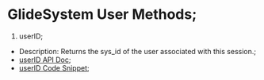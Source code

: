 # GlideSystem User Methods;

1. userID;
* Description: Returns the sys_id of the user associated with this session.; 
* [userID API Doc](https://developer.servicenow.com/dev.do#!/reference/api/rome/server_legacy/c_GlideSystemAPI#r_GS-userID);
* [userID Code Snippet](userID);

